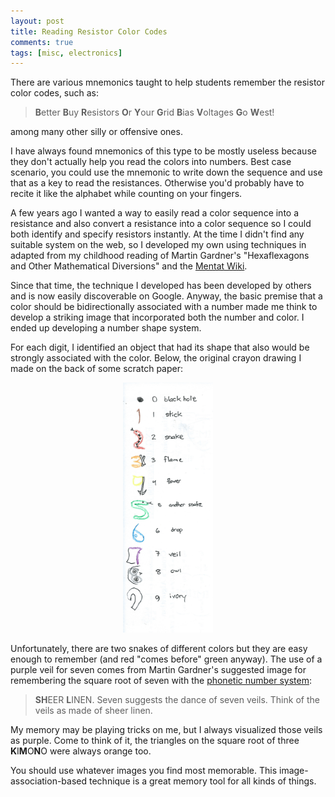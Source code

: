 ```yaml
---
layout: post
title: Reading Resistor Color Codes
comments: true
tags: [misc, electronics]
---
```


There are various mnemonics taught to help students remember the resistor color codes, such as:

> **B**etter **B**uy **R**esistors **O**r **Y**our **G**rid **B**ias **V**oltages **G**o **W**est!

among many other silly or offensive ones.

I have always found mnemonics of this type to be mostly useless because they don't actually help you read the colors into numbers.
Best case scenario, you could use the mnemonic to write down the sequence and use that as a key to read the resistances.
Otherwise you'd probably have to recite it like the alphabet while counting on your fingers.

A few years ago I wanted a way to easily read a color sequence into a resistance and also convert a resistance into a color sequence so I could both identify and specify resistors instantly.
At the time I didn't find any suitable system on the web, so I developed my own using techniques in adapted from my childhood reading of Martin Gardner's "Hexaflexagons and Other Mathematical Diversions" and the [Mentat Wiki](http://www.ludism.org/mentat/HomePage).

Since that time, the technique I developed has been developed by others and is now easily discoverable on Google.
Anyway, the basic premise that a color should be bidirectionally associated with a number made me think to develop a striking image that incorporated both the number and color.
I ended up developing a number shape system.

For each digit, I identified an object that had its shape that also would be strongly associated with the color.
Below, the original crayon drawing I made on the back of some scratch paper:

<div align="center">
	<a rel="resistor-codes" href="images/resistor-codes.png">
		<img src="images/resistor-codes.png" alt="Colored Number Shapes" height="400">
	</a>
</div>

Unfortunately, there are two snakes of different colors but they are easy enough to remember (and red "comes before" green anyway).
The use of a purple veil for seven comes from Martin Gardner's suggested image for remembering the square root of seven with the [phonetic number system](https://en.wikipedia.org/wiki/Mnemonic_major_system):

> **SH**EER **L**INEN. Seven suggests the dance of seven veils. Think of the veils as made of sheer linen.

My memory may be playing tricks on me, but I always visualized those veils as purple.
Come to think of it, the triangles on the square root of three **K**I**M**O**N**O were always orange too.

You should use whatever images you find most memorable.
This image-association-based technique is a great memory tool for all kinds of things.
